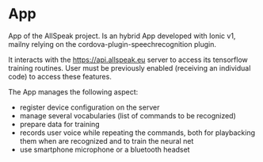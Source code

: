 # App

App of the AllSpeak project. 
Is an hybrid App developed with Ionic v1, mailny relying on the cordova-plugin-speechrecognition plugin.

It interacts with the https://api.allspeak.eu server to access its tensorflow training routines.
User must be previously enabled (receiving an individual code) to access these features.

The App manages the following aspect:

- register device configuration on the server
- manage several vocabularies (list of commands to be recognized)
- prepare data for training
- records user voice while repeating the commands, both for playbacking them when are recognized and to train the neural net
- use smartphone microphone or a bluetooth headset

